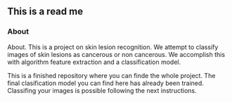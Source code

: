 ## This is a read me
### About 
About. This is a project on skin lesion recognition. We attempt to classify images of skin lesions as cancerous or non cancerous. We accomplish this with algorithm feature extraction and a classification model.

This is a finished repository where you can finde the whole project. The final clasification model you can find here has already been trained. Classifing your images is possible following the next instructions.


